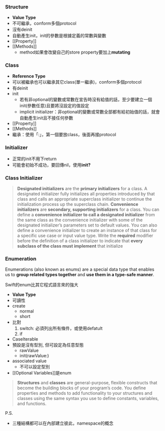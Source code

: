 ### Structure
- **Value Type**
- 不可繼承，conform多個protocol
- 沒有deinit
- 自動產生init，init的參數是根據定義的常數與變數
- [[Property]]
- [[Methods]]
	- method如果會改變自己的store property要加上**mutating**

### Class
- **Reference Type**
- 可以被繼承也可以繼承其它class(單一繼承)，conform多個protocol
- 有deinit
- init
	- 若有非optional的變數或常數在宣告時沒有給值的話，至少要建立一個init(參數任意)且要將沒設定的值設定
	- implicit initializer：非optional的變數或常數全部都有給初始值的話，就會自動產生init且不接任何參數
- [[Property]]
- [[Methods]]
- 繼承：使用「:」，第一個要放class，後面再接protocol

### Initializer
- 正常的init不用下return
- 可能會初始不成功，要回傳nil，使用**init?**

### Class Initializer
> **Designated initializers** are the **primary initializers** for a class. A designated initializer fully initializes all properties introduced by that class and calls an appropriate superclass initializer to continue the initialization process up the superclass chain.
> **Convenience initializers** are **secondary, supporting initializers** for a class. You can define a **convenience initializer to call a designated initializer** from the same class as the convenience initializer with some of the designated initializer’s parameters set to default values. You can also define a convenience initializer to create an instance of that class for a specific use case or input value type.
> Write the **required** modifier before the definition of a class initializer to indicate that **every subclass of the class must implement** that initialize

### Enumeration
Enumerations (also known as enums) are a special data type that enables us to **group related types together** and **use them in a type-safe manner**.

Swift的enum比其它程式語言來的強大
- **Value Type**
- 可讀性
- create
	- normal
	- short
- 比對
	1. switch: 必須列出所有條件，或使用defatult
	2. if
- CaseIterable
- 預設是沒有型別, 但可設定為任意型態
	- rawValue
	- init(rawValue:)
- associated value
	- 不可以設定型別
- [[Optional Variables]]是enum

> **Structures** and **classes** are general-purpose, flexible constructs that become the building blocks of your program’s code. You define properties and methods to add functionality to your structures and classes using the same syntax you use to define constants, variables, and functions.

P.S. 
- 三種結構都可以在內部建立彼此，namespace的概念
